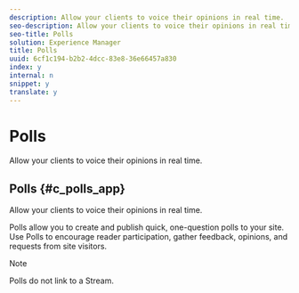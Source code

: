 ```yaml
---
description: Allow your clients to voice their opinions in real time.
seo-description: Allow your clients to voice their opinions in real time.
seo-title: Polls
solution: Experience Manager
title: Polls
uuid: 6cf1c194-b2b2-4dcc-83e8-36e66457a830
index: y
internal: n
snippet: y
translate: y
---
```


# Polls

Allow your clients to voice their opinions in real time.

## Polls {#c_polls_app}

Allow your clients to voice their opinions in real time.

Polls allow you to create and publish quick, one-question polls to your site. Use Polls to encourage reader participation, gather feedback, opinions, and requests from site visitors.

>[!NOTE]
>
>Polls do not link to a Stream.

